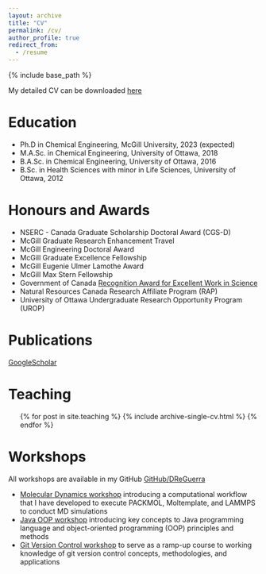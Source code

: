 ```yaml
---
layout: archive
title: "CV"
permalink: /cv/
author_profile: true
redirect_from:
  - /resume
---
```


{% include base_path %}

My detailed CV can be downloaded [here](http://academicpages.github.io/files/cv.pdf)

Education
======
* Ph.D in Chemical Engineering, McGill University, 2023 (expected)
* M.A.Sc. in Chemical Engineering, University of Ottawa, 2018
* B.A.Sc. in Chemical Engineering, University of Ottawa, 2016 
* B.Sc. in Health Sciences with minor in Life Sciences, University of Ottawa, 2012

Honours and Awards
======
* NSERC - Canada Graduate Scholarship Doctoral Award (CGS-D)
* McGill Graduate Research Enhancement Travel 
* McGill Engineering Doctoral Award
* McGill Graduate Excellence Fellowship
* McGill Eugenie Ulmer Lamothe Award
* McGill Max Stern Fellowship
* Government of Canada [Recognition Award for Excellent Work in Science](https://drive.google.com/file/d/1xBFU0MbiZjKdkJ1dVCJEls_2EUstb_Wb/view?usp=sharing)
* Natural Resources Canada Research Affiliate Program (RAP)
* University of Ottawa Undergraduate Research Opportunity Program (UROP)

Publications
======
  [GoogleScholar](https://scholar.google.com/citations?user=s0fyR20AAAAJ&hl=en&oi=sra)
  
Teaching
======
  <ul>{% for post in site.teaching %}
    {% include archive-single-cv.html %}
  {% endfor %}</ul>
  
Workshops
======
All workshops are available in my GitHub [GitHub/DReGuerra](https://github.com/DReGuerra/)

* [Molecular Dynamics workshop](https://github.com/DReGuerra/molecular_dynamics_workshop) introducing a computational workflow that I have developed to execute PACKMOL, Moltemplate, and LAMMPS to conduct MD simulations
* [Java OOP workshop](https://github.com/DReGuerra/java_workshop) introducing key concepts to Java programming language and object-oriented programming (OOP) principles and methods
* [Git Version Control workshop](https://github.com/DReGuerra/git_workshop) to serve as a ramp-up course to working knowledge of git version control concepts, methodologies, and applications
